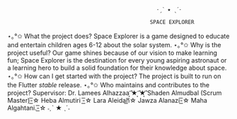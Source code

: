 
                                                   ˗ˏˋ ★ ˎˊ˗

                                                 SPACE EXPLORER

⋆｡°✩ What the project does?
Space Explorer is a game designed to educate and entertain children ages 6-12 about the solar system.
⋆｡°✩ Why is the project useful?
Our game shines because of our vision to make learning fun; Space Explorer is the destination for every young aspiring astronaut or a learning hero to build a solid foundation for their knowledge about space.   
⋆｡°✩ How can I get started with the project?
  The project is built to run on the Flutter _stable_ release.
⋆｡°✩ Who maintains and contributes to the project?
  Supervisor: Dr. Lamees Alhazzaa   ͙͘͡★ ͙͘͡★͙͘͡
   Shaden Almudbal (Scrum Master)-͟͟͞☆
      Heba Almutiri -͟͟͞☆
   Lara Aleidan͟͟͞☆
  Jawza Alanazi-͟͟͞☆
  Maha Algahtani.-͟͟͞☆ 
                                                   ˗ˏˋ ★ ˎˊ˗
